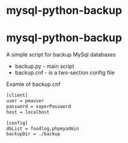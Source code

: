 #  mysql-python-backup

#  mysql-python-backup

A simple script for backup MySql databases

- backup.py - main script 
- backup.cnf - is a two-section config file

Examle of backup.cnf
```sh
[client] 
user = pmauser
password = superPassword
host = localhost

[config]
dbList = foodlog,phpmyadmin
backupDir = ./backup
```

